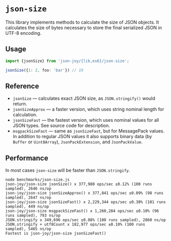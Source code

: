 # `json-size`

This library implements methods to calculate the size of JSON objects.
It calculates the size of bytes necessary to store the final serialized JSON
in UTF-8 encoding.

## Usage

```ts
import {jsonSize} from 'json-joy/{lib,es6}/json-size';

jsonSize({1: 2, foo: 'bar'}) // 19
```

## Reference

- `jsonSize` &mdash; calculates exact JSON size, as `JSON.stringify()` would return.
- `jsonSizeApprox` &mdash; a faster version, which uses string nominal length for calculation.
- `jsonSizeFast` &mdash; the fastest version, which uses nominal values for all JSON types. See
  source code for description.
- `msgpackSizeFast` &mdash; same as `jsonSizeFast`, but for MessagePack values. In addition
  to regular JSON values it also supports binary data (by `Buffer` or `Uint8Array`),
  `JsonPackExtension`, and `JsonPackValue`.

## Performance

In most cases `json-size` will be faster than `JSON.stringify`.

```
node benchmarks/json-size.js
json-joy/json-size jsonSize() x 377,980 ops/sec ±0.12% (100 runs sampled), 2646 ns/op
json-joy/json-size jsonSizeApprox() x 377,841 ops/sec ±0.09% (98 runs sampled), 2647 ns/op
json-joy/json-size jsonSizeFast() x 2,229,344 ops/sec ±0.30% (101 runs sampled), 449 ns/op
json-joy/json-size msgpackSizeFast() x 1,260,284 ops/sec ±0.10% (96 runs sampled), 793 ns/op
JSON.stringify x 349,696 ops/sec ±0.08% (100 runs sampled), 2860 ns/op
JSON.stringify + utf8Count x 182,977 ops/sec ±0.10% (100 runs sampled), 5465 ns/op
Fastest is json-joy/json-size jsonSizeFast()
```
